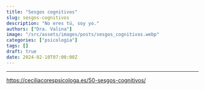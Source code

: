 ```yaml
---
title: "Sesgos cognitivos"
slug: sesgos-cognitivos
description: "No eres tú, soy yo."
authors: ["Dra. Valina"]
image: "/src/assets/images/posts/sesgos_cognitivos.webp"
categories: ["psicología"]
tags: []
draft: true
date: 2024-02-10T07:00:00Z
---
```


---

https://ceciliacorespsicologa.es/50-sesgos-cognitivos/
